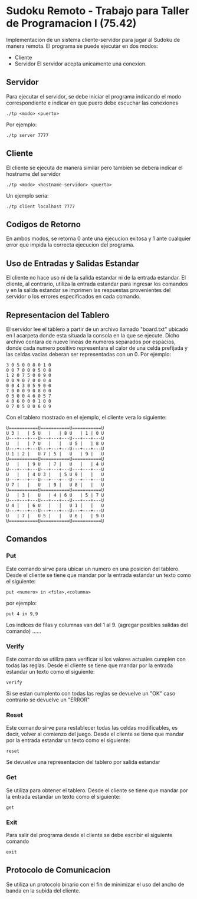 # Sudoku Remoto - Trabajo para Taller de Programacion I (75.42)

Implementacion de un sistema cliente-servidor para jugar al Sudoku de manera remota. El programa se puede ejecutar en dos modos: 
- Cliente
- Servidor
El servidor acepta unicamente una conexion.

## Servidor

Para ejecutar el servidor, se debe iniciar el programa indicando el modo correspondiente e indicar en que puero debe escuchar las conexiones
```
./tp <modo> <puerto>
```
  
  Por ejemplo:
  
  ```
./tp server 7777
```
  
  ## Cliente
  
  El cliente se ejecuta de manera similar pero tambien se debera indicar el hostname del servidor
  
```
./tp <modo> <hostname-servidor> <puerto>
```
  
  Un ejemplo seria:
```
./tp client localhost 7777
```
 
 ## Codigos de Retorno
 
 En ambos modos, se retorna 0 ante una ejecucion exitosa y 1 ante cualquier error que impida la correcta ejecucion del programa.
 
 ## Uso de Entradas y Salidas Estandar
  El cliente no hace uso ni de la salida estandar ni de la entrada estandar. El cliente, al contrario, utiliza la entrada estandar para ingresar los comandos y en la salida estandar se imprimen las respuestas provenientes del servidor o los errores especificados en cada comando.
  
  ## Representacion del Tablero
 El servidor lee el tablero a partir de un archivo llamado "board.txt" ubicado en l acarpeta donde esta situada la consola en la que se ejecute. Dicho archivo contara de nueve lineas de numeros separados por espacios, donde cada numero positivo representara el calor de una celda prefijada y las celdas vacias deberan ser representadas con un 0. Por ejemplo:

```
3 0 5 0 0 8 0 1 0
0 0 7 0 0 0 5 0 8
1 2 0 7 5 0 0 9 0
0 0 9 0 7 0 0 0 4
0 0 4 3 0 5 9 0 0
7 0 0 0 9 0 8 0 0 
0 3 0 0 4 6 0 5 7
4 0 6 0 0 0 1 0 0
0 7 0 5 0 0 6 0 9
```

Con el tablero mostrado en el ejemplo, el cliente vera lo siguiente:

```
U===========U===========U===========U
U 3 |   | 5 U   |   | 8 U   | 1 | 0 U
U---+---+---U---+---+---U---+---+---U
U   |   | 7 U   |   |   U 5 |   | 8 U
U---+---+---U---+---+---U---+---+---U
U 1 | 2 |   U 7 | 5 |   U   | 9 |   U
U===========U===========U===========U
U   |   | 9 U   | 7 |   U   |   | 4 U
U---+---+---U---+---+---U---+---+---U
U   |   | 4 U 3 |   | 5 U 9 |   |   U
U---+---+---U---+---+---U---+---+---U
U 7 |   |   U   | 9 |   U 8 |   |   U 
U===========U===========U===========U
U   | 3 |   U   | 4 | 6 U   | 5 | 7 U
U---+---+---U---+---+---U---+---+---U
U 4 |   | 6 U   |   |   U 1 |   |   U
U---+---+---U---+---+---U---+---+---U
U   | 7 |   U 5 |   |   U 6 |   | 9 U
U===========U===========U===========U
```

## Comandos

### Put 
Este comando sirve para ubicar un numero en una posicion del tablero. Desde el cliente se tiene que mandar por la entrada estandar un texto como el siguiente:

```
put <numero> in <fila>,<columna>
```
por ejemplo: 
```
put 4 in 9,9
```
Los indices de filas y columnas van del 1 al 9.
(agregar posibles salidas del comando) ......

### Verify 
Este comando se utiliza para verificar si los valores actuales cumplen con todas las reglas. Desde el cliente se tiene que mandar por la entrada estandar un texto como el siguiente:
```
verify
```
Si se estan cumplento con todas las reglas se devuelve un "OK" caso contrario se devuelve un "ERROR"

### Reset 
Este comando sirve para restablecer todas las celdas modificables, es decir, volver al comienzo del juego. Desde el cliente se tiene que mandar por la entrada estandar un texto como el siguiente:
```
reset
```
Se devuelve una representacion del tablero por salida estandar
### Get 
Se utiliza para  obtener el tablero.  Desde el cliente se tiene que mandar por la entrada estandar un texto como el siguiente:
```
get
```
### Exit
Para salir del programa desde el cliente  se debe escribir el siguiente comando
```
exit
```
## Protocolo de Comunicacion
Se utiliza un  protocolo binario con el fin de minimizar el uso del ancho de banda en la subida del cliente. 
